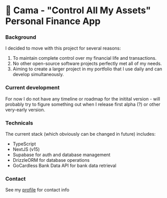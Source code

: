 # 🐶 Cama - "Control All My Assets" Personal Finance App

### Background
I decided to move with this project for several reasons:
1. To maintain complete control over my financial life and transactions.
2. No other open-source software projects perfectly met all of my needs.
3. Aiming to create a larger project in my portfolio that I use daily and can develop simultaneously.

### Current development
For now I do not have any timeline or roadmap for the initital version - will probably try to figure something out when I release first alpha (?) or other very-early version.

### Technicals
The current stack (which obviously can be changed in future) includes:
- TypeScript
- NextJS (v15)
- Supabase for auth and database management
- DrizzleORM for database operations
- GoCardless Bank Data API for bank data retrieval

### Contact
See my [profile](https://github.com/mkpanq) for contact info
